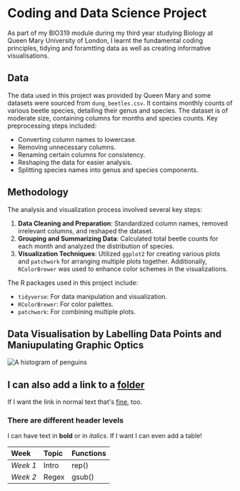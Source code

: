 # **Coding and Data Science Project**


As part of my BIO319 module during my third year studying Biology at Queen Mary University of London, I learnt the fundamental coding principles, tidying and foramtting data as well as creating informative visualisations.

## Data
The data used in this project was provided by Queen Mary and some datasets were sourced from `dung_beetles.csv`. It contains monthly counts of various beetle species, detailing their genus and species. The dataset is of moderate size, containing columns for months and species counts. Key preprocessing steps included:
- Converting column names to lowercase.
- Removing unnecessary columns.
- Renaming certain columns for consistency.
- Reshaping the data for easier analysis.
- Splitting species names into genus and species components.

## Methodology
The analysis and visualization process involved several key steps:
1. **Data Cleaning and Preparation**: Standardized column names, removed irrelevant columns, and reshaped the dataset.
2. **Grouping and Summarizing Data**: Calculated total beetle counts for each month and analyzed the distribution of species.
3. **Visualization Techniques**: Utilized `ggplot2` for creating various plots and `patchwork` for arranging multiple plots together. Additionally, `RColorBrewer` was used to enhance color schemes in the visualizations.

The R packages used in this project include:
- `tidyverse`: For data manipulation and visualization.
- `RColorBrewer`: For color palettes.
- `patchwork`: For combining multiple plots.

## Data Visualisation by Labelling Data Points and Maniupulating Graphic Optics 


![A histogram of penguins](./my_plots/histograms.png)


## I can also add a link to a [folder](./my_plots)

If I want the link in normal text that's [fine](./Images_for_Git), too.

### There are different header levels

I can have text in **bold** or in *italics*. 
If I want I can even add a table!

|**Week**     |**Topic**  |**Functions**  |
|:------------|:----------|:--------------|
| *Week 1*    |Intro      |rep()          |
| *Week 2*    |Regex      |gsub()         |             
